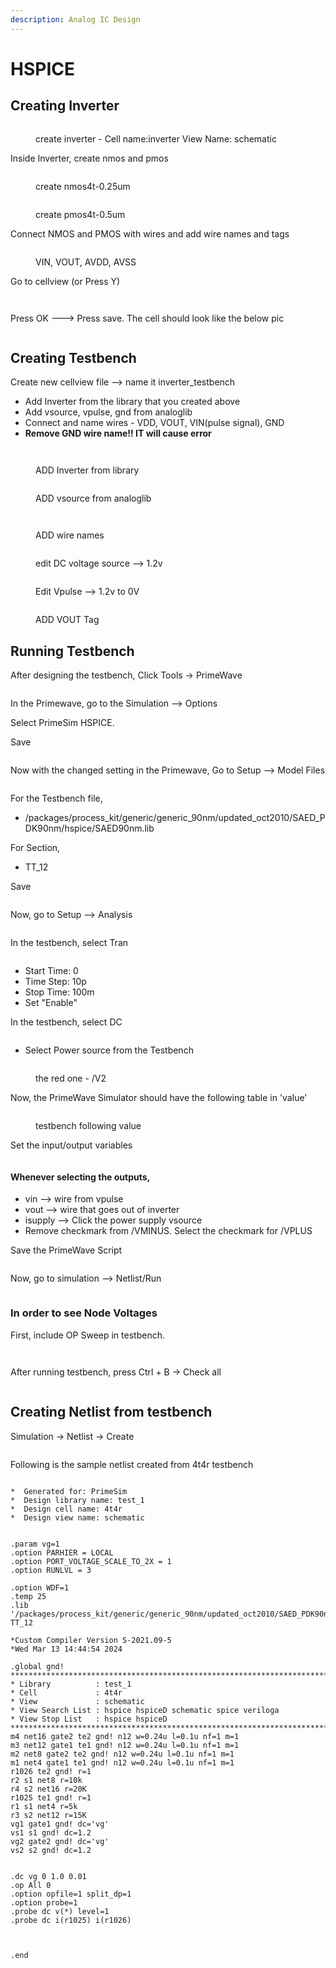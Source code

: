 ```yaml
---
description: Analog IC Design
---
```


# HSPICE

## Creating Inverter

<figure><img src="../.gitbook/assets/Screenshot 2023-11-10 at 10.18.41 AM.png" alt=""><figcaption><p>create inverter - Cell name:inverter View Name: schematic</p></figcaption></figure>

Inside Inverter, create nmos and pmos&#x20;

<div>

<figure><img src="../.gitbook/assets/Screenshot 2023-11-15 at 11.13.03 AM.png" alt=""><figcaption><p>create nmos4t-0.25um </p></figcaption></figure>

 

<figure><img src="../.gitbook/assets/Screenshot 2023-11-15 at 11.11.02 AM.png" alt=""><figcaption><p>create pmos4t-0.5um</p></figcaption></figure>

</div>

Connect NMOS and PMOS with wires and add wire names and tags&#x20;

<figure><img src="../.gitbook/assets/Screenshot 2023-11-15 at 11.18.27 AM.png" alt=""><figcaption><p>VIN, VOUT, AVDD, AVSS</p></figcaption></figure>

Go to cellview (or Press Y)

<figure><img src="../.gitbook/assets/Screenshot 2023-11-15 at 11.21.50 AM.png" alt=""><figcaption></figcaption></figure>

<figure><img src="../.gitbook/assets/Screenshot 2023-11-15 at 11.22.47 AM.png" alt=""><figcaption></figcaption></figure>

Press OK ---> Press save. The cell should look like the below pic

<figure><img src="../.gitbook/assets/Screenshot 2023-11-15 at 11.24.37 AM.png" alt=""><figcaption></figcaption></figure>

## Creating Testbench

Create new cellview file --> name it inverter\_testbench

* Add Inverter from the library that you created above
* Add vsource, vpulse, gnd from analoglib&#x20;
* Connect and name wires - VDD, VOUT, VIN(pulse signal), GND&#x20;
* **Remove GND wire name!! IT will cause error**

<figure><img src="../.gitbook/assets/Screenshot 2023-11-15 at 11.26.25 AM.png" alt=""><figcaption></figcaption></figure>

<figure><img src="../.gitbook/assets/Screenshot 2023-11-15 at 11.28.56 AM.png" alt=""><figcaption><p>ADD Inverter from library</p></figcaption></figure>

<figure><img src="../.gitbook/assets/Screenshot 2023-11-15 at 11.30.24 AM.png" alt=""><figcaption><p>ADD vsource from analoglib</p></figcaption></figure>

<figure><img src="../.gitbook/assets/Screenshot 2023-11-15 at 11.31.11 AM.png" alt=""><figcaption></figcaption></figure>

<figure><img src="../.gitbook/assets/Screenshot 2023-11-15 at 11.36.38 AM.png" alt=""><figcaption><p>ADD wire names</p></figcaption></figure>

<figure><img src="../.gitbook/assets/Screenshot 2023-11-15 at 11.47.30 AM.png" alt=""><figcaption><p>edit DC voltage source --> 1.2v </p></figcaption></figure>

<figure><img src="../.gitbook/assets/Screenshot 2023-11-15 at 11.49.29 AM.png" alt=""><figcaption><p>Edit Vpulse --> 1.2v to 0V</p></figcaption></figure>

<figure><img src="../.gitbook/assets/Screenshot 2023-11-15 at 11.50.58 AM.png" alt=""><figcaption><p>ADD VOUT Tag </p></figcaption></figure>

## Running Testbench&#x20;

After designing the testbench, Click Tools -> PrimeWave&#x20;

<figure><img src="../.gitbook/assets/image (12).png" alt=""><figcaption></figcaption></figure>

In the Primewave, go to the Simulation --> Options&#x20;

Select PrimeSim HSPICE.&#x20;

Save

<figure><img src="../.gitbook/assets/Screenshot 2023-11-06 at 1.03.37 PM.png" alt=""><figcaption></figcaption></figure>

Now with the changed setting in the Primewave, Go to Setup --> Model Files&#x20;

<figure><img src="../.gitbook/assets/Screenshot 2023-11-06 at 12.36.31 PM.png" alt=""><figcaption></figcaption></figure>

For the Testbench file,&#x20;

* /packages/process\_kit/generic/generic\_90nm/updated\_oct2010/SAED\_PDK90nm/hspice/SAED90nm.lib&#x20;

For Section,&#x20;

* TT\_12

Save&#x20;

<figure><img src="../.gitbook/assets/Screenshot 2023-11-06 at 12.50.04 PM.png" alt=""><figcaption></figcaption></figure>

Now, go to Setup --> Analysis&#x20;

<figure><img src="../.gitbook/assets/Screenshot 2023-11-06 at 12.53.15 PM.png" alt=""><figcaption></figcaption></figure>

In the testbench, select Tran

<figure><img src="../.gitbook/assets/Screenshot 2023-11-07 at 12.31.38 PM.png" alt=""><figcaption></figcaption></figure>

* Start Time: 0&#x20;
* Time Step: 10p
* Stop Time: 100m&#x20;
* Set "Enable"

In the testbench, select DC&#x20;

<figure><img src="../.gitbook/assets/Screenshot 2023-11-07 at 12.32.40 PM.png" alt=""><figcaption></figcaption></figure>

* Select Power source from the Testbench&#x20;

<figure><img src="../.gitbook/assets/Screenshot 2023-11-07 at 12.42.20 PM.png" alt=""><figcaption><p>the red one - /V2</p></figcaption></figure>

Now, the PrimeWave Simulator should have the following table in 'value'

<figure><img src="../.gitbook/assets/Screenshot 2023-11-07 at 12.35.34 PM.png" alt=""><figcaption><p>testbench following value </p></figcaption></figure>

Set the input/output variables&#x20;

<figure><img src="../.gitbook/assets/Untitled (1).jpg" alt=""><figcaption></figcaption></figure>

#### Whenever selecting the outputs,&#x20;

* vin --> wire from vpulse&#x20;
* vout --> wire that goes out of inverter&#x20;
* isupply --> Click the power supply vsource&#x20;
* Remove checkmark from /VMINUS. Select the checkmark for /VPLUS

Save the PrimeWave Script

<figure><img src="../.gitbook/assets/Screenshot 2023-11-07 at 12.59.35 PM.png" alt=""><figcaption></figcaption></figure>

Now, go to simulation --> Netlist/Run

<figure><img src="../.gitbook/assets/Screenshot 2023-11-07 at 1.46.21 PM.png" alt=""><figcaption></figcaption></figure>

### In order to see Node Voltages&#x20;

First, include OP Sweep in testbench.&#x20;

<figure><img src="../.gitbook/assets/• Analyses - ENGR849wilson_current_mirrorschematic.png" alt=""><figcaption></figcaption></figure>

<figure><img src="../.gitbook/assets/image (10).png" alt=""><figcaption></figcaption></figure>

After running testbench, press Ctrl + B -> Check all&#x20;

<figure><img src="../.gitbook/assets/Backannotate Operating Points -• ENOR849cascode_current_mirr....png" alt=""><figcaption></figcaption></figure>

## Creating Netlist from testbench&#x20;

Simulation -> Netlist -> Create

<figure><img src="../.gitbook/assets/image (1) (1) (1) (1) (1).png" alt=""><figcaption></figcaption></figure>

Following is the sample netlist created from 4t4r testbench

<figure><img src="../.gitbook/assets/image (2) (1) (1).png" alt=""><figcaption></figcaption></figure>

```
*  Generated for: PrimeSim
*  Design library name: test_1
*  Design cell name: 4t4r
*  Design view name: schematic


.param vg=1
.option PARHIER = LOCAL
.option PORT_VOLTAGE_SCALE_TO_2X = 1
.option RUNLVL = 3

.option WDF=1
.temp 25
.lib '/packages/process_kit/generic/generic_90nm/updated_oct2010/SAED_PDK90nm/hspice/SAED90nm.lib' TT_12

*Custom Compiler Version S-2021.09-5
*Wed Mar 13 14:44:54 2024

.global gnd!
********************************************************************************
* Library          : test_1
* Cell             : 4t4r
* View             : schematic
* View Search List : hspice hspiceD schematic spice veriloga
* View Stop List   : hspice hspiceD
********************************************************************************
m4 net16 gate2 te2 gnd! n12 w=0.24u l=0.1u nf=1 m=1
m3 net12 gate1 te1 gnd! n12 w=0.24u l=0.1u nf=1 m=1
m2 net8 gate2 te2 gnd! n12 w=0.24u l=0.1u nf=1 m=1
m1 net4 gate1 te1 gnd! n12 w=0.24u l=0.1u nf=1 m=1
r1026 te2 gnd! r=1
r2 s1 net8 r=10k
r4 s2 net16 r=20K
r1025 te1 gnd! r=1
r1 s1 net4 r=5k
r3 s2 net12 r=15K
vg1 gate1 gnd! dc='vg'
vs1 s1 gnd! dc=1.2
vg2 gate2 gnd! dc='vg'
vs2 s2 gnd! dc=1.2


.dc vg 0 1.0 0.01
.op All 0
.option opfile=1 split_dp=1
.option probe=1
.probe dc v(*) level=1
.probe dc i(r1025) i(r1026)



.end
```





